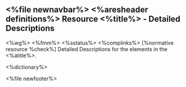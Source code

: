 &lt;%file newnavbar%&gt;
&lt;%aresheader definitions%&gt;
Resource &lt;%title%&gt; - Detailed Descriptions
------------------------------------------------

&lt;%wg%&gt;
&lt;%fmm%&gt;
&lt;%sstatus%&gt;
&lt;%complinks%&gt;
\[%normative resource %check%\]
Detailed Descriptions for the elements in the &lt;%atitle%&gt;.

&lt;%dictionary%&gt;

&lt;%file newfooter%&gt;
